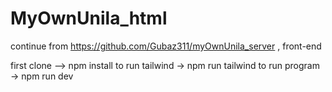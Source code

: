 # MyOwnUnila_html
continue from https://github.com/Gubaz311/myOwnUnila_server , front-end

first clone -->
npm install
to run tailwind -> npm run tailwind
to run program -> npm run dev
